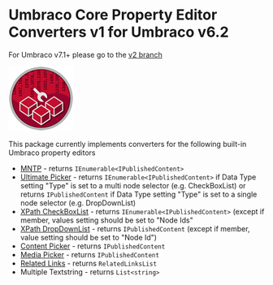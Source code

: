 # Umbraco Core Property Editor Converters v1 for Umbraco v6.2 #

For Umbraco v7.1+ please go to the [v2 branch](https://github.com/Jeavon/Umbraco-Core-Property-Value-Converters/tree/v2)

![](PropertyValueConverters.png)

This package currently implements converters for the following built-in Umbraco property editors

- [MNTP](Docs/MNTP.md) - returns `IEnumerable<IPublishedContent>`
- [Ultimate Picker](Docs/UltimatePicker.md) - returns `IEnumerable<IPublishedContent>` if Data Type setting "Type" is set to a multi node selector (e.g. CheckBoxList) or returns `IPublishedContent` if Data Type setting "Type" is set to a single node selector (e.g. DropDownList)
- [XPath CheckBoxList](Docs/XPathCheckBoxList.md) - returns `IEnumerable<IPublishedContent>` (except if member, values setting should be set to "Node Ids"
- [XPath DropDownList](Docs/XPathDropDownList.md) - returns `IPublishedContent` (except if member, value setting should be set to "Node Id")
- [Content Picker](Docs/ContentPicker.md) - returns `IPublishedContent`
- [Media Picker](Docs/MediaPicker.md) - returns `IPublishedContent`
- [Related Links](Docs/RelatedLinks.md) - returns `RelatedLinksList`
- Multiple Textstring - returns `List<string>`